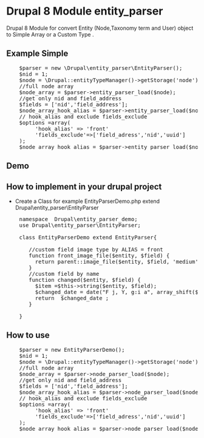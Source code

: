 # Drupal 8 Module entity_parser
Drupal 8 Module for convert Entity (Node,Taxonomy term and User) object to Simple Array or a Custom Type .
## Example Simple
<pre>
    $parser = new \Drupal\entity_parser\EntityParser();
    $nid = 1;
    $node = \Drupal::entityTypeManager()->getStorage('node')->load($nid);
    //full node array
    $node_array = $parser->entity_parser_load($node);
    //get only nid and field_address
    $fields = ['nid','field_address'];
    $node_array_hook_alias = $parser->entity_parser_load($node,fields);
    // hook_alias and exclude fields_exclude
    $options =array(
         'hook_alias' => 'front'
         'fields_exclude'=>['field_adress','nid','uuid']
    );
    $node_array_hook_alias = $parser->entity_parser_load($node,array(),$options);
</pre> 


## Demo 

## How to implement in your drupal project

- Create a Class for example EntityParserDemo.php extend  Drupal\entity_parser\EntityParser
<pre>
    namespace  Drupal\entity_parser_demo;
    use Drupal\entity_parser\EntityParser;

    class EntityParserDemo extend EntityParser{

       //custom field image type by ALIAS = front
       function front_image_file($entity, $field) {
         return parent::image_file($entity, $field, 'medium');
       }
       //custom field by name
       function changed($entity, $field) {
         $item =$this->string($entity, $field);
         $changed_date = date("F j, Y, g:i a", array_shift($item));
         return  $changed_date ;
       }

    }
</pre>    
## How to use 
<pre>
    $parser = new EntityParserDemo();
    $nid = 1;
    $node = \Drupal::entityTypeManager()->getStorage('node')->load($nid);
    //full node array
    $node_array = $parser->node_parser_load($node);
    //get only nid and field_address
    $fields = ['nid','field_address'];
    $node_array_hook_alias = $parser->node_parser_load($node,fields);
    // hook_alias and exclude fields_exclude
    $options =array(
         'hook_alias' => 'front'
         'fields_exclude'=>['field_adress','nid','uuid']
    );
    $node_array_hook_alias = $parser->node_parser_load($node,array(),$options);
</pre> 
